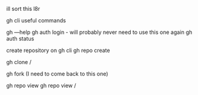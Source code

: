 ill sort this l8r

gh cli useful commands

gh —help 
gh auth login - will probably never need to use this one again
gh auth status

create repository on gh cli
gh repo create <repositoryName>

gh clone <ownerName>/<repoName>

gh fork (I need to come back to this one)

gh repo view
gh repo view <userName>/<repoName>
